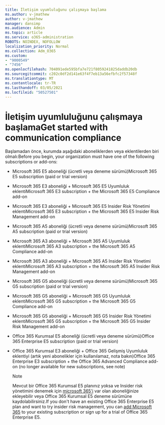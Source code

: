 ```yaml
---
title: İletişim uyumluluğunu çalışmaya başlama
ms.author: v-jmathew
author: v-jmathew
manager: dansimp
ms.audience: Admin
ms.topic: article
ms.service: o365-administration
ROBOTS: NOINDEX, NOFOLLOW
localization_priority: Normal
ms.collection: Adm_O365
ms.custom:
- "9000549"
- "7456"
ms.openlocfilehash: 704091ede595bfa7e721f8059241825daddb20db
ms.sourcegitcommit: c202c0df2d141e63f4f7eb13a56efbfc2f57348f
ms.translationtype: MT
ms.contentlocale: tr-TR
ms.lasthandoff: 03/05/2021
ms.locfileid: "50527501"
---
```

# <a name="get-started-with-communication-compliance"></a><span data-ttu-id="10724-102">İletişim uyumluluğunu çalışmaya başlama</span><span class="sxs-lookup"><span data-stu-id="10724-102">Get started with communication compliance</span></span>

<span data-ttu-id="10724-103">Başlamadan önce, kurumda aşağıdaki aboneliklerden veya eklentilerden biri olmalı:</span><span class="sxs-lookup"><span data-stu-id="10724-103">Before you begin, your organization must have one of the following subscriptions or add-ons:</span></span>

* <span data-ttu-id="10724-104">Microsoft 365 E5 aboneliği (ücretli veya deneme sürümü)</span><span class="sxs-lookup"><span data-stu-id="10724-104">Microsoft 365 E5 subscription (paid or trial version)</span></span>
* <span data-ttu-id="10724-105">Microsoft 365 E3 aboneliği + Microsoft 365 E5 Uyumluluk eklenti</span><span class="sxs-lookup"><span data-stu-id="10724-105">Microsoft 365 E3 subscription + the Microsoft 365 E5 Compliance add-on</span></span>
* <span data-ttu-id="10724-106">Microsoft 365 E3 aboneliği + Microsoft 365 E5 Insider Risk Yönetimi eklenti</span><span class="sxs-lookup"><span data-stu-id="10724-106">Microsoft 365 E3 subscription + the Microsoft 365 E5 Insider Risk Management add-on</span></span>
* <span data-ttu-id="10724-107">Microsoft 365 A5 aboneliği (ücretli veya deneme sürümü)</span><span class="sxs-lookup"><span data-stu-id="10724-107">Microsoft 365 A5 subscription (paid or trial version)</span></span>
* <span data-ttu-id="10724-108">Microsoft 365 A3 aboneliği + Microsoft 365 A5 Uyumluluk eklenti</span><span class="sxs-lookup"><span data-stu-id="10724-108">Microsoft 365 A3 subscription + the Microsoft 365 A5 Compliance add-on</span></span>
* <span data-ttu-id="10724-109">Microsoft 365 A3 aboneliği + Microsoft 365 A5 Insider Risk Yönetimi eklenti</span><span class="sxs-lookup"><span data-stu-id="10724-109">Microsoft 365 A3 subscription + the Microsoft 365 A5 Insider Risk Management add-on</span></span>
* <span data-ttu-id="10724-110">Microsoft 365 G5 aboneliği (ücretli veya deneme sürümü)</span><span class="sxs-lookup"><span data-stu-id="10724-110">Microsoft 365 G5 subscription (paid or trial version)</span></span>
* <span data-ttu-id="10724-111">Microsoft 365 G5 aboneliği + Microsoft 365 G5 Uyumluluk eklenti</span><span class="sxs-lookup"><span data-stu-id="10724-111">Microsoft 365 G5 subscription + the Microsoft 365 G5 Compliance add-on</span></span>
* <span data-ttu-id="10724-112">Microsoft 365 G5 aboneliği + Microsoft 365 G5 Insider Risk Yönetimi eklenti</span><span class="sxs-lookup"><span data-stu-id="10724-112">Microsoft 365 G5 subscription + the Microsoft 365 G5 Insider Risk Management add-on</span></span>
* <span data-ttu-id="10724-113">Office 365 Kurumsal E5 aboneliği (ücretli veya deneme sürümü)</span><span class="sxs-lookup"><span data-stu-id="10724-113">Office 365 Enterprise E5 subscription (paid or trial version)</span></span>
* <span data-ttu-id="10724-114">Office 365 Kurumsal E3 aboneliği + Office 365 Gelişmiş Uyumluluk eklentiyi (artık yeni abonelikler için kullanılamaz, nota bakın)</span><span class="sxs-lookup"><span data-stu-id="10724-114">Office 365 Enterprise E3 subscription + the Office 365 Advanced Compliance add-on (no longer available for new subscriptions, see note)</span></span>

    > [!NOTE]
    > <span data-ttu-id="10724-115">Mevcut bir Office 365 Kurumsal E5 planınız yoksa ve Insider risk yönetimini denemek için [microsoft 365'i](https://go.microsoft.com/fwlink/?linkid=2130508) var olan aboneliğinize ekleyebilir veya Office 365 Kurumsal E5 deneme sürümüne kaydolabilirsiniz.</span><span class="sxs-lookup"><span data-stu-id="10724-115">If you don't have an existing Office 365 Enterprise E5 plan and want to try insider risk management, you can [add Microsoft 365](https://go.microsoft.com/fwlink/?linkid=2130508) to your existing subscription or sign up for a trial of Office 365 Enterprise E5.</span></span>
